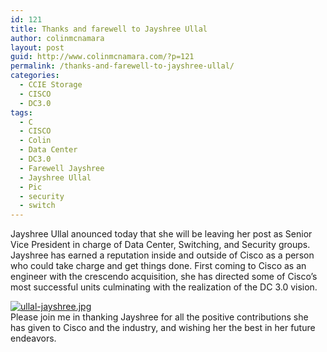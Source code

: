 ```yaml
---
id: 121
title: Thanks and farewell to Jayshree Ullal
author: colinmcnamara
layout: post
guid: http://www.colinmcnamara.com/?p=121
permalink: /thanks-and-farewell-to-jayshree-ullal/
categories:
  - CCIE Storage
  - CISCO
  - DC3.0
tags:
  - C
  - CISCO
  - Colin
  - Data Center
  - DC3.0
  - Farewell Jayshree
  - Jayshree Ullal
  - Pic
  - security
  - switch
---
```

Jayshree Ullal anounced today that she will be leaving her post as Senior Vice President in charge of Data Center, Switching, and Security groups. Jayshree has earned a reputation inside and outside of Cisco as a person who could take charge and get things done. First coming to Cisco as an engineer with the crescendo acquisition, she has directed some of Cisco&#8217;s most successful units culminating with the realization of the DC 3.0 vision.

<a class="thickbox" rel="" href='http://www.colinmcnamara.com/wp-content/gallery/jayshree/ullal-jayshree.jpg' title=''><img src='http://www.colinmcnamara.com/wp-content/gallery/jayshree/thumbs/thumbs_ullal-jayshree.jpg' alt='ullal-jayshree.jpg' class='ngg-singlepic ngg-center' /></a>  
Please join me in thanking Jayshree for all the positive contributions she has given to Cisco and the industry, and wishing her the best in her future endeavors.